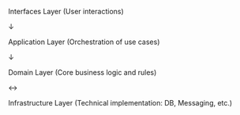 Interfaces Layer (User interactions)

↓

Application Layer (Orchestration of use cases)

↓

Domain Layer (Core business logic and rules)

↔

Infrastructure Layer (Technical implementation: DB, Messaging, etc.)
